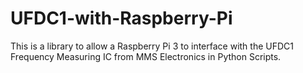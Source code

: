 # UFDC1-with-Raspberry-Pi
This is a library to allow a Raspberry Pi 3 to interface with the UFDC1 Frequency Measuring IC from MMS Electronics in Python Scripts.
